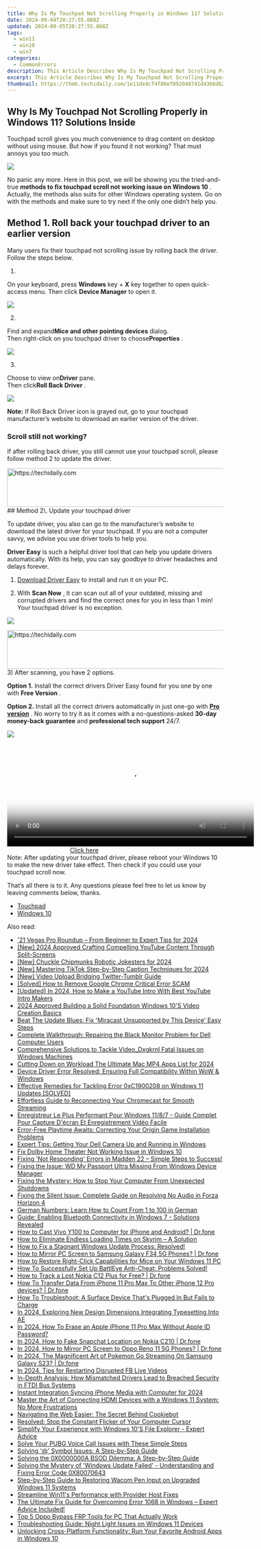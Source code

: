 ```yaml
---
title: Why Is My Touchpad Not Scrolling Properly in Windows 11? Solutions Inside
date: 2024-09-04T20:27:55.068Z
updated: 2024-09-05T20:27:55.068Z
tags:
  - win11
  - win10
  - win7
categories:
  - CommonErrors
description: This Article Describes Why Is My Touchpad Not Scrolling Properly in Windows 11? Solutions Inside
excerpt: This Article Describes Why Is My Touchpad Not Scrolling Properly in Windows 11? Solutions Inside
thumbnail: https://thmb.techidaily.com/1e11de4cf4f80ef092048741d4366db23f2bbee1459c9f567932a80d4f33ce93.jpg
---
```


## Why Is My Touchpad Not Scrolling Properly in Windows 11? Solutions Inside

Touchpad scroll gives you much convenience to drag content on desktop without using mouse. But how if you found it not working? That must annoys you too much.

![](https://images.drivereasy.com/wp-content/uploads/2017/07/img_59648fd6c4402.jpg)

 No panic any more. Here in this post, we will be showing you the tried-and-true **methods to fix touchpad scroll not working issue on Windows 10** . Actually, the methods also suits for other Windows operating system. Go on with the methods and make sure to try next if the only one didn’t help you.

## Method 1\. Roll back your touchpad driver to an earlier version

 Many users fix their touchpad not scrolling issue by rolling back the driver. Follow the steps below.

1)

On your keyboard, press **Windows**  key + **X**  key together to open quick-access menu.
Then click **Device Manager**  to open it.

![](https://images.drivereasy.com/wp-content/uploads/2017/07/img_59647a68c0870.png)

 2)  

 Find and expand**Mice and other pointing devices** dialog.  
 Then right-click on you touchpad driver to choose**Properties** .

![](https://images.drivereasy.com/wp-content/uploads/2017/07/img_596584fcb1172.jpg)

 3)  

 Choose to view on**Driver** pane.  
 Then click**Roll Back Driver** .

![](https://images.drivereasy.com/wp-content/uploads/2017/07/img_5965873a68e49.jpg)

**Note:** If Roll Back Driver icon is grayed out, go to your touchpad manufacturer’s website to download an earlier version of the driver.

### Scroll still not working?

 If after rolling back driver, you still cannot use your touchpad scroll, please follow method 2 to update the driver.

<!-- affiliate ads begin -->
<a href="https://appsumo.8odi.net/c/5597632/2087395/7443" target="_top" id="2087395">
  <img src="//a.impactradius-go.com/display-ad/7443-2087395" border="0" alt="https://techidaily.com" width="728" height="90"/>
</a>
<img height="0" width="0" src="https://appsumo.8odi.net/i/5597632/2087395/7443" style="position:absolute;visibility:hidden;" border="0" />
<!-- affiliate ads end -->
## Method 2\. Update your touchpad driver

 To update driver, you also can go to the manufacturer’s website to download the latest driver for your touchpad. If you are not a computer savvy, we advise you use driver tools to help you.

**Driver Easy** is such a helpful driver tool that can help you update drivers automatically. With its help, you can say goodbye to driver headaches and delays forever.

 1) [Download Driver Easy](https://tools.techidaily.com/drivereasy/download/)   to install and run it on your PC.

 2) With **Scan Now** , it can scan out all of your outdated, missing and corrupted drivers and find the correct ones for you in less than 1 min! Your touchpad driver is no exception.

![](https://images.drivereasy.com/wp-content/uploads/2017/07/img_596486360d880.jpg)

<!-- affiliate ads begin -->
<a href="https://imp.i357552.net/c/5597632/1006793/11832" target="_top" id="1006793">
  <img src="//a.impactradius-go.com/display-ad/11832-1006793" border="0" alt="https://techidaily.com" width="728" height="90"/>
</a>
<img height="0" width="0" src="https://imp.i357552.net/i/5597632/1006793/11832" style="position:absolute;visibility:hidden;" border="0" />
<!-- affiliate ads end -->
3) After scanning, you have 2 options.

**Option 1.**   Install the correct drivers Driver Easy found for you one by one with **Free Version** .

**Option 2.**   Install all the correct drivers automatically in just one-go with **[Pro version](https://tools.techidaily.com/drivereasy/download/)**  . No worry to try it as it comes with a no-questions-asked **30-day money-back guarantee**  and **professional tech support**  24/7.

![](https://images.drivereasy.com/wp-content/uploads/2017/07/img_59658dc2dbeaa.jpg)

<!-- affiliate ads begin -->
<span id="1983473">
					<video width="576" height="240" style="cursor:pointer"
           poster="//a.impactradius-go.com/display-clicktoplayimage/1983473.png"
           onclick="if(!this.playClicked){this.play();this.setAttribute('controls',true);this.playClicked=true;}">
	   <source src="//a.impactradius-go.com/display-ad/22993-1983473">
	   <img src="//a.impactradius-go.com/display-clicktoplayimage/1983473.png" style="border: none; height: 100%; width: 100%; object-fit: contain">
	</video>
	<div style="width:360px;text-align:center"><a href="javascript:window.open(decodeURIComponent('https%3A%2F%2Fhomestyler.sjv.io%2Fc%2F5597632%2F1983473%2F22993'), '_blank');void(0);">Click here</a></div>
</span>
<img height="0" width="0" src="https://imp.pxf.io/i/5597632/1983473/22993" style="position:absolute;visibility:hidden;" border="0" />
<!-- affiliate ads end -->
 Note: After updating your touchpad driver, please reboot your Windows 10 to make the new driver take effect. Then check if you could use your touchpad scroll now.

 That’s all there is to it. Any questions please feel free to let us know by leaving comments below, thanks.

* [Touchpad](https://tools.techidaily.com/drivereasy/download/)
* [Windows 10](https://tools.techidaily.com/drivereasy/download/)

<ins class="adsbygoogle"
     style="display:block"
     data-ad-format="autorelaxed"
     data-ad-client="ca-pub-7571918770474297"
     data-ad-slot="1223367746"></ins>



<ins class="adsbygoogle"
     style="display:block"
     data-ad-client="ca-pub-7571918770474297"
     data-ad-slot="8358498916"
     data-ad-format="auto"
     data-full-width-responsive="true"></ins>

<span class="atpl-alsoreadstyle">Also read:</span>
<div><ul>
<li><a href="https://extra-hints.techidaily.com/21-vegas-pro-roundup-from-beginner-to-expert-tips-for-2024/"><u>'21 Vegas Pro Roundup – From Beginner to Expert Tips for 2024</u></a></li>
<li><a href="https://facebook-video-footage.techidaily.com/new-2024-approved-crafting-compelling-youtube-content-through-split-screens/"><u>[New] 2024 Approved  Crafting Compelling YouTube Content Through Split-Screens</u></a></li>
<li><a href="https://article-helps.techidaily.com/new-chuckle-chipmunks-robotic-jokesters-for-2024/"><u>[New] Chuckle Chipmunks  Robotic Jokesters for 2024</u></a></li>
<li><a href="https://tiktok-videos.techidaily.com/new-mastering-tiktok-step-by-step-caption-techniques-for-2024/"><u>[New] Mastering TikTok  Step-by-Step Caption Techniques for 2024</u></a></li>
<li><a href="https://twitter-videos.techidaily.com/new-video-upload-bridging-twitter-tumblr-guide/"><u>[New] Video Upload Bridging  Twitter-Tumblr Guide</u></a></li>
<li><a href="https://common-error.techidaily.com/solved-how-to-remove-google-chrome-critical-error-scam/"><u>[Solved] How to Remove Google Chrome Critical Error SCAM</u></a></li>
<li><a href="https://youtube-tips.techidaily.com/ed-in-2024-how-to-make-a-youtube-intro-with-best-youtube-intro-makers/"><u>[Updated] In 2024, How to Make a YouTube Intro With Best YouTube Intro Makers</u></a></li>
<li><a href="https://article-tips.techidaily.com/2024-approved-building-a-solid-foundation-windows-10s-video-creation-basics/"><u>2024 Approved  Building a Solid Foundation  Windows 10'S Video Creation Basics</u></a></li>
<li><a href="https://common-error.techidaily.com/beat-the-update-blues-fix-miracast-unsupported-by-this-device-easy-steps/"><u>Beat The Update Blues: Fix 'Miracast Unsupported by This Device' Easy Steps</u></a></li>
<li><a href="https://common-error.techidaily.com/complete-walkthrough-repairing-the-black-monitor-problem-for-dell-computer-users/"><u>Complete Walkthrough: Repairing the Black Monitor Problem for Dell Computer Users</u></a></li>
<li><a href="https://common-error.techidaily.com/comprehensive-solutions-to-tackle-videodxgkrnl-fatal-issues-on-windows-machines/"><u>Comprehensive Solutions to Tackle Video_Dxgkrnl Fatal Issues on Windows Machines</u></a></li>
<li><a href="https://youtube-docs.techidaily.com/ng-down-on-workload-the-ultimate-mac-mp4-apps-list-for-2024/"><u>Cutting Down on Workload  The Ultimate Mac MP4 Apps List for 2024</u></a></li>
<li><a href="https://common-error.techidaily.com/device-driver-error-resolved-ensuring-full-compatibility-within-wow-and-windows/"><u>Device Driver Error Resolved: Ensuring Full Compatibility Within WoW & Windows</u></a></li>
<li><a href="https://common-error.techidaily.com/effective-remedies-for-tackling-error-0xc1900208-on-windows-11-updates-solved/"><u>Effective Remedies for Tackling Error 0xC1900208 on Windows 11 Updates [SOLVED]</u></a></li>
<li><a href="https://common-error.techidaily.com/effortless-guide-to-reconnecting-your-chromecast-for-smooth-streaming/"><u>Effortless Guide to Reconnecting Your Chromecast for Smooth Streaming</u></a></li>
<li><a href="https://techtrends.techidaily.com/enregistreur-le-plus-performant-pour-windows-1187-guide-complet-pour-capture-decran-et-enregistrement-video-facile/"><u>Enregistreur Le Plus Performant Pour Windows 11/8/7 - Guide Complet Pour Capture D'écran Et Enregistrement Vidéo Facile</u></a></li>
<li><a href="https://common-error.techidaily.com/error-free-playtime-awaits-correcting-your-origin-game-installation-problems/"><u>Error-Free Playtime Awaits: Correcting Your Origin Game Installation Problems</u></a></li>
<li><a href="https://common-error.techidaily.com/expert-tips-getting-your-dell-camera-up-and-running-in-windows/"><u>Expert Tips: Getting Your Dell Camera Up and Running in Windows</u></a></li>
<li><a href="https://common-error.techidaily.com/fix-dolby-home-theater-not-working-issue-in-windows-10/"><u>Fix Dolby Home Theater Not Working Issue in Windows 10</u></a></li>
<li><a href="https://program-issues.techidaily.com/1723010893129-fixing-not-responding-errors-in-madden-22-simple-steps-to-success/"><u>Fixing 'Not Responding' Errors in Madden 22 – Simple Steps to Success!</u></a></li>
<li><a href="https://common-error.techidaily.com/fixing-the-issue-wd-my-passport-ultra-missing-from-windows-device-manager/"><u>Fixing the Issue: WD My Passport Ultra Missing From Windows Device Manager</u></a></li>
<li><a href="https://common-error.techidaily.com/fixing-the-mystery-how-to-stop-your-computer-from-unexpected-shutdowns/"><u>Fixing the Mystery: How to Stop Your Computer From Unexpected Shutdowns</u></a></li>
<li><a href="https://common-error.techidaily.com/fixing-the-silent-issue-complete-guide-on-resolving-no-audio-in-forza-horizon-4/"><u>Fixing the Silent Issue: Complete Guide on Resolving No Audio in Forza Horizon 4</u></a></li>
<li><a href="https://mondly-stories.techidaily.com/german-numbers-learn-how-to-count-from-1-to-100-in-german/"><u>German Numbers: Learn How to Count From 1 to 100 in German</u></a></li>
<li><a href="https://common-error.techidaily.com/guide-enabling-bluetooth-connectivity-in-windows-7-solutions-revealed/"><u>Guide: Enabling Bluetooth Connectivity in Windows 7 - Solutions Revealed</u></a></li>
<li><a href="https://screen-mirror.techidaily.com/how-to-cast-vivo-y100-to-computer-for-iphone-and-android-drfone-by-drfone-android/"><u>How to Cast Vivo Y100 to Computer for iPhone and Android? | Dr.fone</u></a></li>
<li><a href="https://common-error.techidaily.com/how-to-eliminate-endless-loading-times-on-skyrim-a-solution/"><u>How to Eliminate Endless Loading Times on Skyrim – A Solution</u></a></li>
<li><a href="https://common-error.techidaily.com/1723209798973-how-to-fix-a-stagnant-windows-update-process-resolved/"><u>How to Fix a Stagnant Windows Update Process: Resolved!</u></a></li>
<li><a href="https://screen-mirror.techidaily.com/how-to-mirror-pc-screen-to-samsung-galaxy-f34-5g-phones-drfone-by-drfone-android/"><u>How to Mirror PC Screen to Samsung Galaxy F34 5G Phones? | Dr.fone</u></a></li>
<li><a href="https://common-error.techidaily.com/how-to-restore-right-click-capabilities-for-mice-on-your-windows-11-pc/"><u>How to Restore Right-Click Capabilities for Mice on Your Windows 11 PC</u></a></li>
<li><a href="https://common-error.techidaily.com/how-to-successfully-set-up-battleye-anti-cheat-problems-solved/"><u>How To Successfully Set Up BattlEye Anti-Cheat: Problems Solved!</u></a></li>
<li><a href="https://android-location-track.techidaily.com/how-to-track-a-lost-nokia-c12-plus-for-free-drfone-by-drfone-virtual-android/"><u>How to Track a Lost Nokia C12 Plus for Free? | Dr.fone</u></a></li>
<li><a href="https://blog-min.techidaily.com/how-to-transfer-data-from-iphone-11-pro-max-to-other-iphone-12-pro-devices-drfone-by-drfone-transfer-data-from-ios-transfer-data-from-ios/"><u>How To Transfer Data From iPhone 11 Pro Max To Other iPhone 12 Pro devices? | Dr.fone</u></a></li>
<li><a href="https://common-error.techidaily.com/how-to-troubleshoot-a-surface-device-thats-plugged-in-but-fails-to-charge/"><u>How To Troubleshoot: A Surface Device That's Plugged In But Fails to Charge</u></a></li>
<li><a href="https://some-knowledge.techidaily.com/in-2024-exploring-new-design-dimensions-integrating-typesetting-into-ae/"><u>In 2024, Exploring New Design Dimensions  Integrating Typesetting Into AE</u></a></li>
<li><a href="https://apple-account.techidaily.com/in-2024-how-to-erase-an-apple-iphone-11-pro-max-without-apple-id-password-by-drfone-ios/"><u>In 2024, How To Erase an Apple iPhone 11 Pro Max Without Apple ID Password?</u></a></li>
<li><a href="https://location-social.techidaily.com/in-2024-how-to-fake-snapchat-location-on-nokia-c210-drfone-by-drfone-virtual-android/"><u>In 2024, How to Fake Snapchat Location on Nokia C210 | Dr.fone</u></a></li>
<li><a href="https://screen-mirror.techidaily.com/in-2024-how-to-mirror-pc-screen-to-oppo-reno-11-5g-phones-drfone-by-drfone-android/"><u>In 2024, How to Mirror PC Screen to Oppo Reno 11 5G Phones? | Dr.fone</u></a></li>
<li><a href="https://change-location.techidaily.com/in-2024-the-magnificent-art-of-pokemon-go-streaming-on-samsung-galaxy-s23-drfone-by-drfone-virtual-android/"><u>In 2024, The Magnificent Art of Pokemon Go Streaming On Samsung Galaxy S23? | Dr.fone</u></a></li>
<li><a href="https://facebook-video-files.techidaily.com/in-2024-tips-for-restarting-disrupted-fb-live-videos/"><u>In 2024, Tips for Restarting Disrupted FB Live Videos</u></a></li>
<li><a href="https://common-error.techidaily.com/in-depth-analysis-how-mismatched-drivers-lead-to-breached-security-in-ftdi-bus-systems/"><u>In-Depth Analysis: How Mismatched Drivers Lead to Breached Security in FTDI Bus Systems</u></a></li>
<li><a href="https://extra-skills.techidaily.com/instant-integration-syncing-iphone-media-with-computer-for-2024/"><u>Instant Integration  Syncing iPhone Media with Computer for 2024</u></a></li>
<li><a href="https://common-error.techidaily.com/1723212458133-master-the-art-of-connecting-hdmi-devices-with-a-windows-11-system-no-more-frustrations/"><u>Master the Art of Connecting HDMI Devices with a Windows 11 System: No More Frustrations</u></a></li>
<li><a href="https://data-safeguard.techidaily.com/navigating-the-web-easier-the-secret-behind-cookiebot/"><u>Navigating the Web Easier: The Secret Behind Cookiebot</u></a></li>
<li><a href="https://common-error.techidaily.com/resolved-stop-the-constant-flicker-of-your-computer-cursor/"><u>Resolved: Stop the Constant Flicker of Your Computer Cursor</u></a></li>
<li><a href="https://common-error.techidaily.com/simplify-your-experience-with-windows-10s-file-explorer-expert-advice/"><u>Simplify Your Experience with Windows 10'S File Explorer - Expert Advice</u></a></li>
<li><a href="https://sound-issues.techidaily.com/1723014947595-solve-your-pubg-voice-call-issues-with-these-simple-steps/"><u>Solve Your PUBG Voice Call Issues with These Simple Steps</u></a></li>
<li><a href="https://common-error.techidaily.com/solving-symbol-issues-a-step-by-step-guide/"><u>Solving '@' Symbol Issues: A Step-by-Step Guide</u></a></li>
<li><a href="https://blue-screen-error.techidaily.com/solving-the-0x0000000a-bsod-dilemma-a-step-by-step-guide/"><u>Solving the 0X0000000A BSOD Dilemma: A Step-by-Step Guide</u></a></li>
<li><a href="https://common-error.techidaily.com/solving-the-mystery-of-windows-update-failed-understanding-and-fixing-error-code-0x80070643/"><u>Solving the Mystery of 'Windows Update Failed' - Understanding and Fixing Error Code 0X80070643</u></a></li>
<li><a href="https://common-error.techidaily.com/step-by-step-guide-to-restoring-wacom-pen-input-on-upgraded-windows-11-systems/"><u>Step-by-Step Guide to Restoring Wacom Pen Input on Upgraded Windows 11 Systems</u></a></li>
<li><a href="https://common-error.techidaily.com/streamline-win11s-performance-with-provider-host-fixes/"><u>Streamline Win11's Performance with Provider Host Fixes</u></a></li>
<li><a href="https://common-error.techidaily.com/1723208217755-the-ultimate-fix-guide-for-overcoming-error-1068-in-windows-expert-advice-included/"><u>The Ultimate Fix Guide for Overcoming Error 1068 in Windows – Expert Advice Included!</u></a></li>
<li><a href="https://android-frp.techidaily.com/top-5-oppo-bypass-frp-tools-for-pc-that-actually-work-by-drfone-android/"><u>Top 5 Oppo Bypass FRP Tools for PC That Actually Work</u></a></li>
<li><a href="https://common-error.techidaily.com/troubleshooting-guide-night-light-issues-on-windows-11-devices/"><u>Troubleshooting Guide: Night Light Issues on Windows 11 Devices</u></a></li>
<li><a href="https://tech-renaissance.techidaily.com/unlocking-cross-platform-functionality-run-your-favorite-android-apps-in-windows-10/"><u>Unlocking Cross-Platform Functionality: Run Your Favorite Android Apps in Windows 10</u></a></li>
</ul></div>
